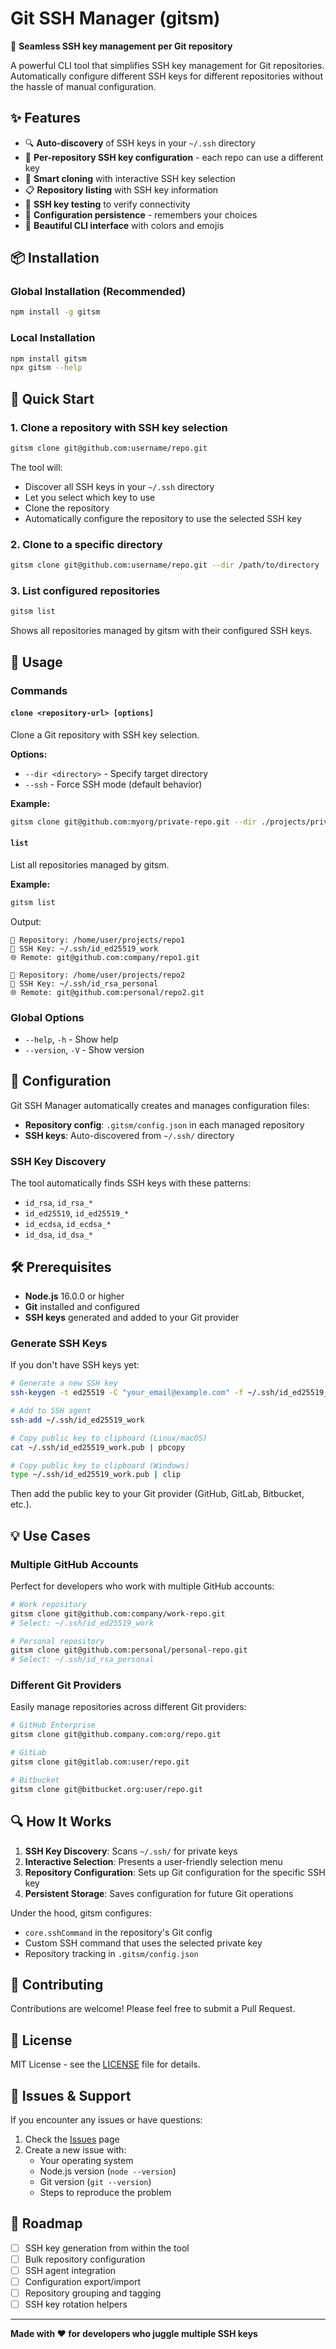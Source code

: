 # Git SSH Manager (gitsm)

🔑 **Seamless SSH key management per Git repository**

A powerful CLI tool that simplifies SSH key management for Git repositories. Automatically configure different SSH keys for different repositories without the hassle of manual configuration.

## ✨ Features

- 🔍 **Auto-discovery** of SSH keys in your `~/.ssh` directory
- 🎯 **Per-repository SSH key configuration** - each repo can use a different key
- 🚀 **Smart cloning** with interactive SSH key selection
- 📋 **Repository listing** with SSH key information
- 🔐 **SSH key testing** to verify connectivity
- 💾 **Configuration persistence** - remembers your choices
- 🎨 **Beautiful CLI interface** with colors and emojis

## 📦 Installation

### Global Installation (Recommended)

```bash
npm install -g gitsm
```

### Local Installation

```bash
npm install gitsm
npx gitsm --help
```

## 🚀 Quick Start

### 1. Clone a repository with SSH key selection

```bash
gitsm clone git@github.com:username/repo.git
```

The tool will:
- Discover all SSH keys in your `~/.ssh` directory
- Let you select which key to use
- Clone the repository
- Automatically configure the repository to use the selected SSH key

### 2. Clone to a specific directory

```bash
gitsm clone git@github.com:username/repo.git --dir /path/to/directory
```

### 3. List configured repositories

```bash
gitsm list
```

Shows all repositories managed by gitsm with their configured SSH keys.

## 📖 Usage

### Commands

#### `clone <repository-url> [options]`

Clone a Git repository with SSH key selection.

**Options:**
- `--dir <directory>` - Specify target directory
- `--ssh` - Force SSH mode (default behavior)

**Example:**
```bash
gitsm clone git@github.com:myorg/private-repo.git --dir ./projects/private-repo
```

#### `list`

List all repositories managed by gitsm.

**Example:**
```bash
gitsm list
```

Output:
```
📁 Repository: /home/user/projects/repo1
🔑 SSH Key: ~/.ssh/id_ed25519_work
🌐 Remote: git@github.com:company/repo1.git

📁 Repository: /home/user/projects/repo2
🔑 SSH Key: ~/.ssh/id_rsa_personal
🌐 Remote: git@github.com:personal/repo2.git
```

### Global Options

- `--help`, `-h` - Show help
- `--version`, `-V` - Show version

## 🔧 Configuration

Git SSH Manager automatically creates and manages configuration files:

- **Repository config**: `.gitsm/config.json` in each managed repository
- **SSH keys**: Auto-discovered from `~/.ssh/` directory

### SSH Key Discovery

The tool automatically finds SSH keys with these patterns:
- `id_rsa`, `id_rsa_*`
- `id_ed25519`, `id_ed25519_*`
- `id_ecdsa`, `id_ecdsa_*`
- `id_dsa`, `id_dsa_*`

## 🛠️ Prerequisites

- **Node.js** 16.0.0 or higher
- **Git** installed and configured
- **SSH keys** generated and added to your Git provider

### Generate SSH Keys

If you don't have SSH keys yet:

```bash
# Generate a new SSH key
ssh-keygen -t ed25519 -C "your_email@example.com" -f ~/.ssh/id_ed25519_work

# Add to SSH agent
ssh-add ~/.ssh/id_ed25519_work

# Copy public key to clipboard (Linux/macOS)
cat ~/.ssh/id_ed25519_work.pub | pbcopy

# Copy public key to clipboard (Windows)
type ~/.ssh/id_ed25519_work.pub | clip
```

Then add the public key to your Git provider (GitHub, GitLab, Bitbucket, etc.).

## 💡 Use Cases

### Multiple GitHub Accounts

Perfect for developers who work with multiple GitHub accounts:

```bash
# Work repository
gitsm clone git@github.com:company/work-repo.git
# Select: ~/.ssh/id_ed25519_work

# Personal repository
gitsm clone git@github.com:personal/personal-repo.git
# Select: ~/.ssh/id_rsa_personal
```

### Different Git Providers

Easily manage repositories across different Git providers:

```bash
# GitHub Enterprise
gitsm clone git@github.company.com:org/repo.git

# GitLab
gitsm clone git@gitlab.com:user/repo.git

# Bitbucket
gitsm clone git@bitbucket.org:user/repo.git
```

## 🔍 How It Works

1. **SSH Key Discovery**: Scans `~/.ssh/` for private keys
2. **Interactive Selection**: Presents a user-friendly selection menu
3. **Repository Configuration**: Sets up Git configuration for the specific SSH key
4. **Persistent Storage**: Saves configuration for future Git operations

Under the hood, gitsm configures:
- `core.sshCommand` in the repository's Git config
- Custom SSH command that uses the selected private key
- Repository tracking in `.gitsm/config.json`

## 🤝 Contributing

Contributions are welcome! Please feel free to submit a Pull Request.

## 📄 License

MIT License - see the [LICENSE](LICENSE) file for details.

## 🐛 Issues & Support

If you encounter any issues or have questions:

1. Check the [Issues](https://github.com/username/gitsm/issues) page
2. Create a new issue with:
   - Your operating system
   - Node.js version (`node --version`)
   - Git version (`git --version`)
   - Steps to reproduce the problem

## 🚀 Roadmap

- [ ] SSH key generation from within the tool
- [ ] Bulk repository configuration
- [ ] SSH agent integration
- [ ] Configuration export/import
- [ ] Repository grouping and tagging
- [ ] SSH key rotation helpers

---

**Made with ❤️ for developers who juggle multiple SSH keys**
